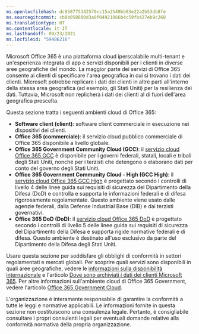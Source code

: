 ```yaml
---
ms.openlocfilehash: dc958775342570cc15a2549bb83e22a2b53db8fe
ms.sourcegitcommit: cb0b058800d3a8f04921066b4c59fb427eb9c268
ms.translationtype: HT
ms.contentlocale: it-IT
ms.lasthandoff: 09/23/2021
ms.locfileid: "59486216"
---
```

<!-- This file is a part of all Office 365 compliance offering topics. Please coordinate with Robert Mazzoli (robmazz) for any changes.-->

Microsoft Office 365 è una piattaforma cloud iperscalabile multi-tenant e un'esperienza integrata di app e servizi disponibili per i clienti in diverse aree geografiche del mondo. La maggior parte dei servizi di Office 365 consente ai clienti di specificare l'area geografica in cui si trovano i dati dei clienti. Microsoft potrebbe replicare i dati dei clienti in altre parti all'interno della stessa area geografica (ad esempio, gli Stati Uniti) per la resilienza dei dati. Tuttavia, Microsoft non replicherà i dati dei clienti al di fuori dell'area geografica prescelta.

Questa sezione tratta i seguenti ambienti cloud di Office 365:

- **Software client (client)**: software client commerciale in esecuzione nei dispositivi dei clienti.
- **Office 365 (commerciale)**: il servizio cloud pubblico commerciale di Office 365 disponibile a livello globale.
- **Office 365 Government Community Cloud (GCC)**: il [servizio cloud Office 365 GCC](/office365/servicedescriptions/office-365-platform-service-description/office-365-us-government/gcc) è disponibile per i governi federali, statali, locali e tribali degli Stati Uniti, nonché per i terzisti che detengono o elaborano dati per conto del governo degli Stati Uniti.
- **Office 365 Government Community Cloud - High (GCC High)**: il [servizio cloud Office 365 GCC High](/office365/servicedescriptions/office-365-platform-service-description/office-365-us-government/gcc-high-and-dod) è progettato secondo i controlli di livello 4 delle linee guida sui requisiti di sicurezza del Dipartimento della Difesa (DoD) e controlla e supporta le informazioni federali e di difesa rigorosamente regolamentate. Questo ambiente viene usato dalle agenzie federali, dalla Defense Industrial Base (DIB) e dai terzisti governativi.
- **Office 365 DoD (DoD)**: il [servizio cloud Office 365 DoD](/office365/servicedescriptions/office-365-platform-service-description/office-365-us-government/gcc-high-and-dod) è progettato secondo i controlli di livello 5 delle linee guida sui requisiti di sicurezza del Dipartimento della Difesa e supporta rigide normative federali e di difesa. Questo ambiente è destinato all'uso esclusivo da parte del Dipartimento della Difesa degli Stati Uniti.

Usare questa sezione per soddisfare gli obblighi di conformità in settori regolamentati e mercati globali. Per scoprire quali servizi sono disponibili in quali aree geografiche, vedere le [informazioni sulla disponibilità internazionale](https://products.office.com/business/international-availability) e l'articolo [Dove sono archiviati i dati dei clienti Microsoft 365](/microsoft-365/enterprise/o365-data-locations). Per altre informazioni sull'ambiente cloud di Office 365 Government, vedere l'articolo [Office 365 Government Cloud](/office365/servicedescriptions/office-365-platform-service-description/office-365-us-government/office-365-us-government).

L'organizzazione è interamente responsabile di garantire la conformità a tutte le leggi e normative applicabili. Le informazioni fornite in questa sezione non costituiscono una consulenza legale. Pertanto, è consigliabile consultare i propri consulenti legali per eventuali domande relative alla conformità normativa della propria organizzazione.

